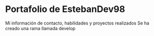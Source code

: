 # Portafolio de EstebanDev98 
Mi información de contacto, habilidades y proyectos realizados
Se ha creado una rama llamada develop
